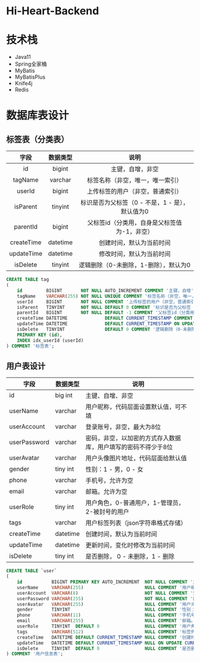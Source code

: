 # Hi-Heart-Backend



# 技术栈

- Java11
- Spring全家桶
- MyBatis
- MyBatisPlus
- Knife4j
- Redis

# 数据库表设计



## 标签表（分类表）

|    字段    | 数据类型 |                      说明                       |
| :--------: | :------: | :---------------------------------------------: |
|     id     |  bigint  |                主键，自增，非空                 |
|  tagName   | varchar  |        标签名称（非空，唯一，唯一索引）         |
|   userId   |  bigint  |        上传标签的用户（非空，普通索引）         |
|  isParent  | tinyint  | 标识是否为父标签（0 - 不是，1 - 是），默认值为0 |
|  parentId  |  bigint  |  父标签id（分类用，自身是父标签值为-1，非空）   |
| createTime | datetime |            创建时间，默认为当前时间             |
| updateTime | datetime |            修改时间，默认为当前时间             |
|  isDelete  | tinyint  |      逻辑删除（0-未删除，1-删除），默认为0      |



```sql
CREATE TABLE tag
(
    id         BIGINT       NOT NULL AUTO_INCREMENT COMMENT '主键，自增',
    tagName    VARCHAR(255) NOT NULL UNIQUE COMMENT '标签名称（非空，唯一，唯一索引）',
    userId     BIGINT       NOT NULL COMMENT '上传标签的用户（非空，普通索引）',
    isParent   TINYINT      NOT NULL DEFAULT 0 COMMENT '标识是否为父标签（0 - 不是，1 - 是），默认值为0',
    parentId   BIGINT       NOT NULL DEFAULT -1 COMMENT '父标签id（分类用，自身是父标签值为-1，非空）',
    createTime DATETIME              DEFAULT CURRENT_TIMESTAMP COMMENT '创建时间，默认为当前时间',
    updateTime DATETIME              DEFAULT CURRENT_TIMESTAMP ON UPDATE CURRENT_TIMESTAMP COMMENT '修改时间，默认为当前时间',
    isDelete   TINYINT               DEFAULT 0 COMMENT '逻辑删除（0-未删除，1-删除），默认为0',
    PRIMARY KEY (id),
    INDEX idx_userId (userId)
) COMMENT '标签表';
```



## 用户表设计

| 字段         | 数据类型 | 说明                                                         |
| ------------ | -------- | ------------------------------------------------------------ |
| id           | big int  | 主键、自增、非空                                             |
| userName     | varchar  | 用户昵称，代码层面设置默认值，可不填                         |
| userAccount  | varchar  | 登录账号，非空，最大为8位                                    |
| userPassword | varchar  | 密码，非空，以加密的方式存入数据库，用户填写的密码不得少于8位 |
| userAvatar   | varchar  | 用户头像图片地址，代码层面给默认值                           |
| gender       | tiny int | 性别：1 - 男，0 - 女                                         |
| phone        | varchar  | 手机号，允许为空                                             |
| email        | varchar  | 邮箱。允许为空                                               |
| userRole     | tiny int | 用户角色，0-普通用户，1-管理员，2-被封号的用户               |
| tags         | varchar  | 用户标签列表（json字符串格式存储）                           |
| createTime   | datetime | 创建时间，默认为当前时间                                     |
| updateTime   | datetime | 更新时间，变化时修改为当前时间                               |
| isDelete     | tiny int | 是否删除， 0 - 未删除，1 - 删除                              |



```sql
CREATE TABLE `user`
(
    id           BIGINT PRIMARY KEY AUTO_INCREMENT  NOT NULL COMMENT '主键、自增、非空',
    userName     VARCHAR(255)                       NULL COMMENT '用户昵称，代码层面设置默认值，可不填',
    userAccount  VARCHAR(8)                         NOT NULL COMMENT '登录账号，非空，最大为8位',
    userPassword VARCHAR(255)                       NOT NULL COMMENT '密码，非空，以加密的方式存入数据库，用户填写的密码不得少于8位',
    userAvatar   VARCHAR(255)                       NULL COMMENT '用户头像图片地址，代码层面给默认值',
    gender       TINYINT                            NULL COMMENT '性别：1 - 男，0 - 女',
    phone        VARCHAR(11)                        NULL COMMENT '手机号，允许为空',
    email        VARCHAR(255)                       NULL COMMENT '邮箱。允许为空',
    userRole     TINYINT  DEFAULT 0                 NULL COMMENT '用户角色，0-普通用户，1-管理员，2-被封号的用户',
    tags         VARCHAR(512)                       NULL COMMENT '标签列表',
    createTime   DATETIME DEFAULT CURRENT_TIMESTAMP NULL COMMENT '创建时间，默认为当前时间',
    updateTime   DATETIME DEFAULT CURRENT_TIMESTAMP NULL ON UPDATE CURRENT_TIMESTAMP COMMENT '更新时间，变化时修改为当前时间',
    isDelete     TINYINT  DEFAULT 0                 NULL COMMENT '是否删除，0 - 未删除，1 - 删除'
) COMMENT '用户信息表';

```

